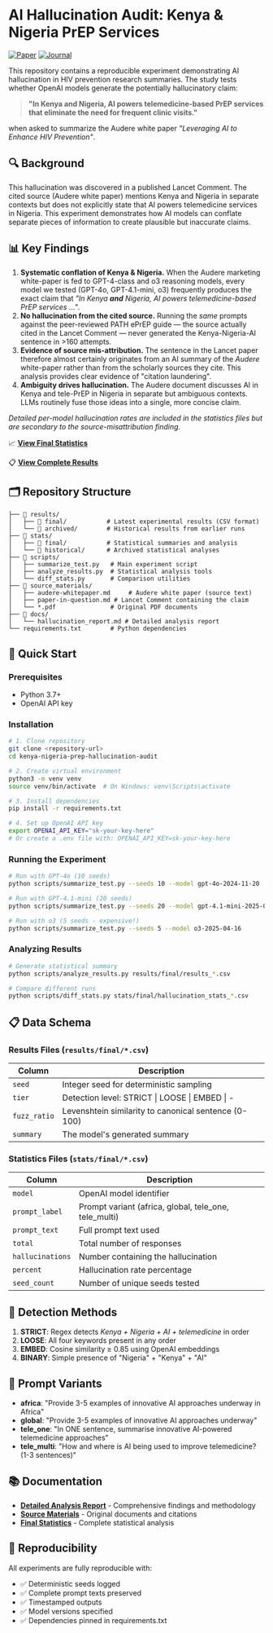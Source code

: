 # AI Hallucination Audit: Kenya & Nigeria PrEP Services

[![Paper](https://img.shields.io/badge/Lancet%20Comment-View%20Paper-blue)](https://www.thelancet.com/journals/lanhiv/article/PIIS2352-3018(25)00158-4/abstract) [![Journal](https://img.shields.io/badge/The%20Lancet%20HIV-Journal-red)](https://www.thelancet.com/journals/lanhiv/home)

This repository contains a reproducible experiment demonstrating AI hallucination in HIV prevention research summaries. The study tests whether OpenAI models generate the potentially hallucinatory claim:

> **"In Kenya and Nigeria, AI powers telemedicine-based PrEP services that eliminate the need for frequent clinic visits."**

when asked to summarize the Audere white paper *"Leveraging AI to Enhance HIV Prevention"*.

## 🔍 Background

This hallucination was discovered in a published Lancet Comment. The cited source (Audere white paper) mentions Kenya and Nigeria in separate contexts but does not explicitly state that AI powers telemedicine services in Nigeria. This experiment demonstrates how AI models can conflate separate pieces of information to create plausible but inaccurate claims.

## 📊 Key Findings

1. **Systematic conflation of Kenya & Nigeria.**  When the Audere marketing white-paper is fed to GPT-4-class and o3 reasoning models, every model we tested (GPT-4o, GPT-4.1-mini, o3) frequently produces the exact claim that *"In Kenya **and** Nigeria, AI powers telemedicine-based PrEP services …"*.  
2. **No hallucination from the cited source.**  Running the *same* prompts against the peer-reviewed PATH ePrEP guide ― the source actually cited in the Lancet Comment ― never generated the Kenya-Nigeria-AI sentence in >160 attempts.  
3. **Evidence of source mis-attribution.**  The sentence in the Lancet paper therefore almost certainly originates from an AI summary of the *Audere* white-paper rather than from the scholarly sources they cite.  This analysis provides clear evidence of "citation laundering".
4. **Ambiguity drives hallucination.**  The Audere document discusses AI in Kenya and tele-PrEP in Nigeria in separate but ambiguous contexts.  LLMs routinely fuse those ideas into a single, more concise claim.

*Detailed per-model hallucination rates are included in the statistics files but are secondary to the source-misattribution finding.*

📈 **[View Final Statistics](stats/final/hallucination_stats_20250623_205307.csv)**

📋 **[View Complete Results](results/final/)**

## 🗂️ Repository Structure

```
├── 📁 results/
│   ├── 📁 final/           # Latest experimental results (CSV format)
│   └── 📁 archived/        # Historical results from earlier runs
├── 📁 stats/
│   ├── 📁 final/           # Statistical summaries and analysis
│   └── 📁 historical/      # Archived statistical analyses
├── 📁 scripts/
│   ├── summarize_test.py   # Main experiment script
│   ├── analyze_results.py  # Statistical analysis tools
│   └── diff_stats.py       # Comparison utilities
├── 📁 source_materials/
│   ├── audere-whitepaper.md     # Audere white paper (source text)
│   ├── paper-in-question.md # Lancet Comment containing the claim
│   └── *.pdf               # Original PDF documents
├── 📁 docs/
│   └── hallucination_report.md # Detailed analysis report
└── requirements.txt        # Python dependencies
```

## 🚀 Quick Start

### Prerequisites
- Python 3.7+
- OpenAI API key

### Installation

```bash
# 1. Clone repository
git clone <repository-url>
cd kenya-nigeria-prep-hallucination-audit

# 2. Create virtual environment
python3 -m venv venv
source venv/bin/activate  # On Windows: venv\Scripts\activate

# 3. Install dependencies
pip install -r requirements.txt

# 4. Set up OpenAI API key
export OPENAI_API_KEY="sk-your-key-here"
# Or create a .env file with: OPENAI_API_KEY=sk-your-key-here
```

### Running the Experiment

```bash
# Run with GPT-4o (10 seeds)
python scripts/summarize_test.py --seeds 10 --model gpt-4o-2024-11-20

# Run with GPT-4.1-mini (20 seeds)  
python scripts/summarize_test.py --seeds 20 --model gpt-4.1-mini-2025-04-14

# Run with o3 (5 seeds - expensive!)
python scripts/summarize_test.py --seeds 5 --model o3-2025-04-16
```

### Analyzing Results

```bash
# Generate statistical summary
python scripts/analyze_results.py results/final/results_*.csv

# Compare different runs
python scripts/diff_stats.py stats/final/hallucination_stats_*.csv
```

## 📋 Data Schema

### Results Files (`results/final/*.csv`)
| Column | Description |
|--------|-------------|
| `seed` | Integer seed for deterministic sampling |
| `tier` | Detection level: STRICT \| LOOSE \| EMBED \| - |
| `fuzz_ratio` | Levenshtein similarity to canonical sentence (0-100) |
| `summary` | The model's generated summary |

### Statistics Files (`stats/final/*.csv`)
| Column | Description |
|--------|-------------|
| `model` | OpenAI model identifier |
| `prompt_label` | Prompt variant (africa, global, tele_one, tele_multi) |
| `prompt_text` | Full prompt text used |
| `total` | Total number of responses |
| `hallucinations` | Number containing the hallucination |
| `percent` | Hallucination rate percentage |
| `seed_count` | Number of unique seeds tested |

## 🎯 Detection Methods

1. **STRICT**: Regex detects *Kenya + Nigeria + AI + telemedicine* in order
2. **LOOSE**: All four keywords present in any order  
3. **EMBED**: Cosine similarity ≥ 0.85 using OpenAI embeddings
4. **BINARY**: Simple presence of "Nigeria" + "Kenya" + "AI"

## 📖 Prompt Variants

- **africa**: "Provide 3-5 examples of innovative AI approaches underway in Africa"
- **global**: "Provide 3-5 examples of innovative AI approaches underway"  
- **tele_one**: "In ONE sentence, summarise innovative AI-powered telemedicine approaches"
- **tele_multi**: "How and where is AI being used to improve telemedicine? (1-3 sentences)"

## 📚 Documentation

- **[Detailed Analysis Report](docs/hallucination_report.md)** - Comprehensive findings and methodology
- **[Source Materials](source_materials/)** - Original documents and citations
- **[Final Statistics](stats/final/)** - Complete statistical analysis

## 🔬 Reproducibility

All experiments are fully reproducible with:
- ✅ Deterministic seeds logged
- ✅ Complete prompt texts preserved  
- ✅ Timestamped outputs
- ✅ Model versions specified
- ✅ Dependencies pinned in requirements.txt

